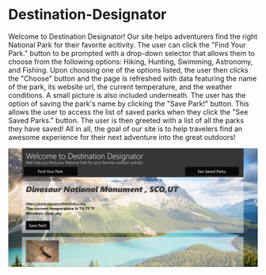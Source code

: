 # Destination-Designator

Welcome to Destination Designator! Our site helps adventurers find the right National Park for their favorite acitivity. The user can click the "Find Your Park." button to be prompted with a drop-down selector that allows them to choose from the following options: Hiking, Hunting, Swimming, Astronomy, and Fishing. Upon choosing one of the options listed, the user then clicks the "Choose" button and the page is refreshed with data featuring the name of the park, its website url, the current temperature, and the weather conditions. A small picture is also included underneath. The user has the option of saving the park's name by clicking the "Save Park!" button. This allows the user to access the list of saved parks when they click the "See Saved Parks." button. The user is then greeted with a list of all the parks they have saved! All in all, the goal of our site is to help travelers find an awesome experience for their next adventure into the great outdoors!

![capture](./currentDD_projectcaptureforreadme.png)


